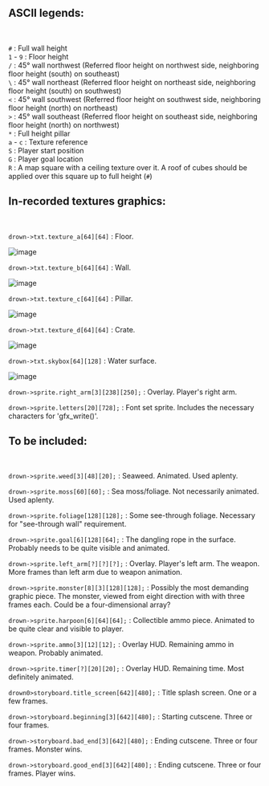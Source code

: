 ## ASCII legends:
<br>

`#`       : Full wall height<br>
`1` - `9` : Floor height<br>
`/`       : 45° wall northwest (Referred floor height on northwest side, neighboring floor height (south) on southeast)<br>
`\`       : 45° wall northeast (Referred floor height on northeast side, neighboring floor height (south) on southwest)<br>
`<`       : 45° wall southwest (Referred floor height on southwest side, neighboring floor height (north) on northeast)<br>
`>`       : 45° wall southeast (Referred floor height on southeast side, neighboring floor height (north) on northwest)<br>
`*`       : Full height pillar<br>
`a` - `c` : Texture reference<br>
`S`       : Player start position<br>
`G`       : Player goal location<br>
`R`       : A map square with a ceiling texture over it. A roof of cubes should be applied over this square up to full height (`#`)<br>

## In-recorded textures graphics:
<br>

`drown->txt.texture_a[64][64]` : Floor.<br> 

![image](https://user-images.githubusercontent.com/70949716/216399368-b52723d5-13c3-40b9-92d7-0153e7ee3758.png) <br>

`drown->txt.texture_b[64][64]` : Wall.<br>

![image](https://user-images.githubusercontent.com/70949716/216617733-ba63c1f7-67b5-49d9-944a-1092b340e125.png) <br>

`drown->txt.texture_c[64][64]` : Pillar.<br>

![image](https://user-images.githubusercontent.com/70949716/216831640-89a83d30-060e-4251-9ac7-59f3d895c929.png) <br>

`drown->txt.texture_d[64][64]` : Crate.<br> 

![image](https://user-images.githubusercontent.com/70949716/216399608-7c2a9388-4216-4df1-b475-a01df5fe807c.png) <br>

`drown->txt.skybox[64][128]`  : Water surface.<br> 

![image](https://user-images.githubusercontent.com/70949716/216763126-8dc46de6-ee83-449e-aff6-b13f54279044.png) <br>

`drown->sprite.right_arm[3][238][250];` : Overlay. Player's right arm.<br>

`drown->sprite.letters[20][728];` : Font set sprite. Includes the necessary characters for 'gfx_write()'. <br>

## To be included: 
<br>

`drown->sprite.weed[3][48][20];`  : Seaweed. Animated. Used aplenty. <br>

`drown->sprite.moss[60][60];` : Sea moss/foliage. Not necessarily animated. Used aplenty. <br>

`drown->sprite.foliage[128][128];`  : Some see-through foliage. Necessary for "see-through wall" requirement.

`drown->sprite.goal[6][128][64];` : The dangling rope in the surface. Probably needs to be quite visible and animated.

`drown->sprite.left_arm[?][?][?];`  : Overlay. Player's left arm. The weapon. More frames than left arm due to weapon animation. <br>

`drown->sprite.monster[8][3][128][128];`  : Possibly the most demanding graphic piece. The monster, viewed from eight direction with with three frames each. Could be a four-dimensional array? <br>

`drown->sprite.harpoon[6][64][64];` : Collectible ammo piece. Animated to be quite clear and visible to player. <br>

`drown->sprite.ammo[3][12][12];`  : Overlay HUD. Remaining ammo in weapon. Probably animated. <br>

`drown->sprite.timer[?][20][20];` : Overlay HUD. Remaining time. Most definitely animated. <br>

`drown0>storyboard.title_screen[642][480];` : Title splash screen. One or a few frames. <br>

`drown->storyboard.beginning[3][642][480];` : Starting cutscene. Three or four frames. <br>

`drown->storyboard.bad_end[3][642][480];` : Ending cutscene. Three or four frames. Monster wins. <br>

`drown->storyboard.good_end[3][642][480];`  : Ending cutscene. Three or four frames. Player wins. <br>
